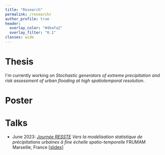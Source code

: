 ```yaml
---
title: "Research"
permalink: /research/
author_profile: true
header:
  overlay_color: "#4bafa2"
  overlay_filter: "0.1"
classes: wide
---
```


# Thesis

I'm currently working on *Stochastic generators of extreme precipitation and risk assessment of urban flooding at high spatiotemporal resolution*.

# Poster

<!-- - June 2023: [*EVA*](https://dec.unibocconi.eu/research/extreme-value-analysis-eva-2023) *Modeling moderate and extreme urban rainfall at
high spatio-temporal resolution* Bocconi University, Milan -->

# Talks


- June 2023: [*Journée RESSTE*](https://reseau-resste.mathnum.inrae.fr/node/28) *Vers la modélisation statistique de précipitations urbaines à fine échelle spatio-temporelle* FRUMAM Marseille, France \[[slides](https://www.dropbox.com/sh/4rihgt9zhgs2pv3/AACBnj4kv2207FQME8oAzpGIa?dl=0&preview=SERRE-COMBE-Chlo%C3%A9.pdf)\]


<!-- - July 2023: [*JDS*](https://jds2023.sciencesconf.org/) *Modélisation statistique de précipitations urbaines à fine échelle spatio-temporelle* Université libre de Bruxelles, Belgium -->

